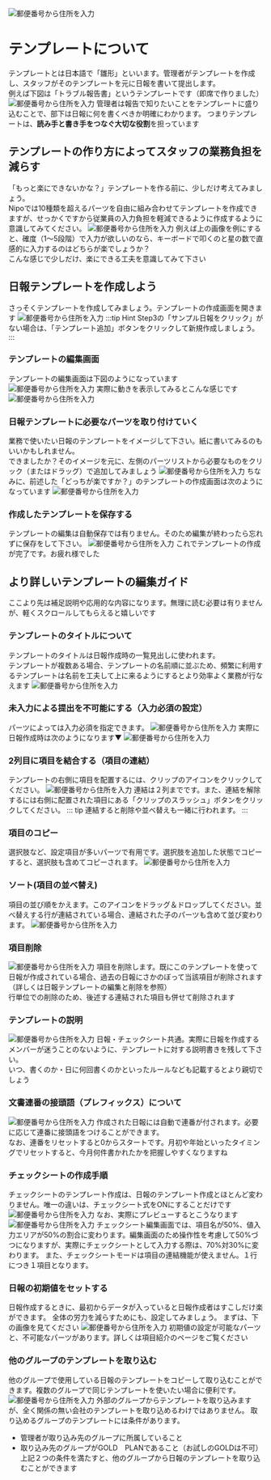 ![郵便番号から住所を入力](/parts/icatch.png)
# テンプレートについて<Badge text="管理者・マネージャ" type="warning" />
テンプレートとは日本語で「雛形」といいます。管理者がテンプレートを作成し、スタッフがそのテンプレートを元に日報を書いて提出します。  
例えば下図は「トラブル報告書」というテンプレートです（即席で作りました）
![郵便番号から住所を入力](/parts/t1.png)
管理者は報告で知りたいことをテンプレートに盛り込むことで、部下は日報に何を書くべきか明確にわかります。
つまりテンプレートは、**読み手と書き手をつなぐ大切な役割**を担っています

## テンプレートの作り方によってスタッフの業務負担を減らす
「もっと楽にできないかな？」テンプレートを作る前に、少しだけ考えてみましょう。  
Nipoでは10種類を超えるパーツを自由に組み合わせてテンプレートを作成できますが、せっかくですから従業員の入力負担を軽減できるように作成するように意識してみてください。
![郵便番号から住所を入力](/parts/t2.png)
例えば上の画像を例にすると、確度（1〜5段階）で入力が欲しいのなら、キーボードで叩くのと星の数で直感的に入力するのはどちらが楽でしょうか？  
こんな感じで少しだけ、楽にできる工夫を意識してみて下さい

## 日報テンプレートを作成しよう
さっそくテンプレートを作成してみましょう。テンプレートの作成画面を開きます
![郵便番号から住所を入力](/parts/t3.png)
:::tip Hint
Step3の「サンプル日報をクリック」がない場合は、「テンプレート追加」ボタンをクリックして新規作成しましょう。
:::

### テンプレートの編集画面
テンプレートの編集画面は下図のようになっています
![郵便番号から住所を入力](/parts/t4.png)
実際に動きを表示してみるとこんな感じです
![郵便番号から住所を入力](/parts/t5.png)

### 日報テンプレートに必要なパーツを取り付けていく
業務で使いたい日報のテンプレートをイメージして下さい。紙に書いてみるのもいいかもしれません。  
できましたか？そのイメージを元に、左側のパーツリストから必要なものをクリック（またはドラッグ）で追加してみましょう
![郵便番号から住所を入力](/parts/t6.png)
ちなみに、前述した「どっちが楽ですか？」のテンプレートの作成画面は次のようになっています
![郵便番号から住所を入力](/parts/t7.png)

### 作成したテンプレートを保存する
テンプレートの編集は自動保存では有りません。そのため編集が終わったら忘れずに保存をして下さい。
![郵便番号から住所を入力](/parts/t8.png)
これでテンプレートの作成が完了です。お疲れ様でした

## より詳しいテンプレートの編集ガイド<Badge text="応用編" type="warning" />
ここより先は補足説明や応用的な内容になります。無理に読む必要は有りませんが、軽くスクロールしてもらえると嬉しいです
### テンプレートのタイトルについて
テンプレートのタイトルは日報作成時の一覧見出しに使われます。  
テンプレートが複数ある場合、テンプレートの名前順に並ぶため、頻繁に利用するテンプレートは名前を工夫して上に来るようにするとより効率よく業務が行なえます
![郵便番号から住所を入力](/parts/t9.png)

### 未入力による提出を不可能にする（入力必須の設定）<Badge text="GOLD PLAN限定" type="warning" />
パーツによっては入力必須を指定できます。
![郵便番号から住所を入力](/parts/t10.png)
実際に日報作成時は次のようになります▼
![郵便番号から住所を入力](/parts/t11.png)

### 2列目に項目を結合する（項目の連結）
テンプレートの右側に項目を配置するには、クリップのアイコンをクリックしてください。
![郵便番号から住所を入力](/parts/t12.png)
連結は２列までです。また、連結を解除するには右側に配置された項目にある「クリップのスラッシュ」ボタンをクリックしてください。
::: tip
連結すると削除や並べ替えも一緒に行われます。
:::

### 項目のコピー
選択肢など、設定項目が多いパーツで有用です。選択肢を追加した状態でコピーすると、選択肢も含めてコピーされます。
![郵便番号から住所を入力](/parts/t13.png)

### ソート(項目の並べ替え)
項目の並び順をかえます。このアイコンをドラッグ＆ドロップしてください。並べ替えする行が連結されている場合、連結された子のパーツも含めて並び変わります。
![郵便番号から住所を入力](/parts/t14.png)


### 項目削除
![郵便番号から住所を入力](/parts/t15.png)
項目を削除します。既にこのテンプレートを使って日報が作成されている場合、過去の日報にさかのぼって当該項目が削除されます  
（詳しくは日報テンプレートの編集と削除を参照）  
行単位での削除のため、後述する連結された項目も併せて削除されます

### テンプレートの説明
![郵便番号から住所を入力](/parts/t16.png)
日報・チェックシート共通。実際に日報を作成するメンバーが迷うことのないように、テンプレートに対する説明書きを残して下さい。  
 いつ、書くのか・日に何回書くのかといったルールなども記載するとより親切でしょう

### 文書連番の接頭語（プレフィックス）について
![郵便番号から住所を入力](/parts/t17.png)
作成された日報には自動で連番が付されます。必要に応じて連番に接頭語をつけることができます。  
なお、連番をリセットすると0からスタートです。月初や年始といったタイミングでリセットすると、今月何件書かれたかを把握しやすくなりますね

### チェックシートの作成手順
チェックシートのテンプレート作成は、日報のテンプレート作成とほとんど変わりません。唯一の違いは、チェックシート式をONにすることだけです
![郵便番号から住所を入力](/parts/t18.png)
なお、実際にプレビューするとこうなります
![郵便番号から住所を入力](/parts/t19.png)
チェックシート編集画面では、項目名が50%、値入力エリアが50%の割合に変わります。編集画面のため操作性を考慮して50%づつになりますが、実際にチェックシートとして入力する際は、70%対30%に変わります。 また、チェックシートモードは項目の連結機能が使えません。１行につき１項目となります。

### 日報の初期値をセットする
日報作成するときに、最初からデータが入っていると日報作成者はすこしだけ楽ができます。 全体の労力を減らすためにも、設定してみましょう。 まずは、下の画像を見てください
![郵便番号から住所を入力](/parts/t20.png)
初期値の設定が可能なパーツと、不可能なパーツがあります。詳しくは項目紹介のページをご覧ください

### 他のグループのテンプレートを取り込む
他のグループで使用している日報のテンプレートをコピーして取り込むことができます。複数のグループで同じテンプレートを使いたい場合に便利です。
![郵便番号から住所を入力](/parts/t21.png)
外部のグループからテンプレートを取り込みますが、全く関係の無い会社のテンプレートを取り込めるわけではありません。 取り込めるグループのテンプレートには条件があります。

- 管理者が取り込み先のグループに所属していること
- 取り込み先のグループがGOLD　PLANであること（お試しのGOLDは不可）
上記２つの条件を満たすと、他のグループから日報のテンプレートを取り込むことができます

